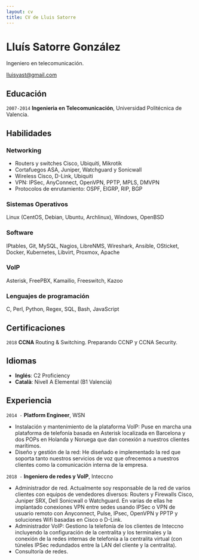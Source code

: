 ```yaml
---
layout: cv
title: CV de Lluis Satorre
---
```

# Lluís Satorre González
Ingeniero en telecomunicación.

<div id="webaddress">
<a href="lluisyast@gmail.com">lluisyast@gmail.com</a>
</div>

## Educación

`2007-2014`
__Ingenieria en Telecomunicación__, Universidad Politécnica de Valencia.

## Habilidades

### Networking

 - Routers y switches Cisco, Ubiquiti, Mikrotik
 - Cortafuegos ASA, Juniper, Watchguard y Sonicwall
 - Wireless Cisco, D-Link, Ubiquiti
 - VPN: IPSec, AnyConnect, OpenVPN, PPTP, MPLS, DMVPN
 - Protocolos de enrutamiento: OSPF, EIGRP, RIP, BGP

### Sistemas Operativos

Linux (CentOS, Debian, Ubuntu, Archlinux), Windows, OpenBSD

### Software

IPtables, Git, MySQL, Nagios, LibreNMS, Wireshark, Ansible, OSticket, Docker, Kubernetes, Libvirt,
Proxmox, Apache

### VoIP

Asterisk, FreePBX, Kamailio, Freeswitch, Kazoo

### Lenguajes de programación

C, Perl, Python, Regex, SQL, Bash, JavaScript

## Certificaciones

`2018`
__CCNA__ Routing & Switching. Preparando CCNP y CCNA Security.

## Idiomas

- __Inglés__: C2 Proficiency
- __Català__: Nivell A Elemental (B1 Valencià)

## Experiencia

`2014 -`
__Platform Engineer__, WSN

- Instalación y mantenimiento de la plataforma VoIP: Puse en marcha una plataforma de telefonía basada en Asterisk localizada en Barcelona y dos POPs en Holanda y Noruega que dan conexión a nuestros clientes marítimos.
- Diseño y gestión de la red: He diseñado e implementado la red que soporta tanto nuestros servicios de voz que ofrecemos a nuestros clientes como la comunicación interna de la empresa.

`2018 -`
__Ingeniero de redes y VoIP__, Inteccno

- Administrador de red. Actualmente soy responsable de la red de varios clientes con equipos de vendedores diversos: Routers y Firewalls Cisco, Juniper SRX, Dell Sonicwall o Watchguard. En varias de ellas he implantado conexiones VPN entre sedes usando IPSec o VPN de usuario remoto con Anyconnect, Pulse, IPsec, OpenVPN y PPTP y soluciones Wifi basadas en Cisco o D-Link.
- Administrador VoIP: Gestiono la telefonía de los clientes de Inteccno incluyendo la configuración de la centralita y los terminales y la conexión de la redes internas de telefonía a la centralita virtual (con túneles IPSec redundados entre la LAN del cliente y la centralita).
- Consultoría de redes.



<!-- ### Footer

Última actualización: Marzo 2019 -->



